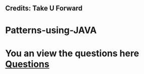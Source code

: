 ## Credits: Take U Forward

# Patterns-using-JAVA 

# You an view the questions here  [Questions](https://takeuforward.org/strivers-a2z-dsa-course/must-do-pattern-problems-before-starting-dsa/)
